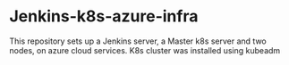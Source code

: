 # Jenkins-k8s-azure-infra
This repository sets up a Jenkins server, a Master k8s server and two nodes, on azure cloud services.
K8s cluster was installed using kubeadm
